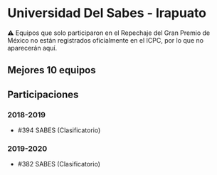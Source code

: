 # Universidad Del Sabes - Irapuato

:warning: Equipos que solo participaron en el Repechaje del Gran Premio de México no están registrados oficialmente en el ICPC, por lo que no aparecerán aquí.

## Mejores 10 equipos


## Participaciones

### 2018-2019

- #394 SABES (Clasificatorio)

### 2019-2020

- #382 SABES (Clasificatorio)



